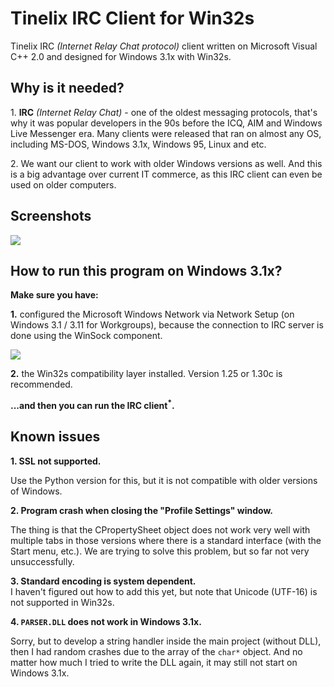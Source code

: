 <h1>Tinelix IRC Client for Win32s</h1>
Tinelix IRC <i>(Internet Relay Chat protocol)</i> client written on Microsoft Visual C++ 2.0 and designed for Windows 3.1x with Win32s.
<h2>Why is it needed?</h2>
1. <b>IRC</b> <i>(Internet Relay Chat)</i> - one of the oldest messaging protocols, that's why it was popular developers in the 90s before the ICQ, AIM and Windows Live Messenger era. Many clients were released that ran on almost any OS, including MS-DOS, Windows 3.1x, Windows 95, Linux and etc. <p><p>2. We want our client to work with older Windows versions as well. And this is a big advantage over current IT commerce, as this IRC client can even be used on older computers.
<h2>Screenshots</h2>
<img src="https://user-images.githubusercontent.com/76806170/134696539-1174cf08-5fad-47e5-a05e-efdbfb9115df.png"></img>
<h2>How to run this program on Windows 3.1x?</h2>
<b>Make sure you have:</b>
<p><p><b>1.</b> configured the Microsoft Windows Network via Network Setup (on Windows 3.1 / 3.11 for Workgroups), because the connection to IRC server is done using the WinSock component.
<p><img src="https://user-images.githubusercontent.com/76806170/134756327-ccf1dbea-7992-4168-9752-53ac4564ccaf.png"></img>
<p><b>2.</b> the Win32s compatibility layer installed. Version 1.25 or 1.30c is recommended.
<p><b>...and then you can run the IRC client<sup>*</sup>.</b>
<h2>Known issues</h2>
<b>1. SSL not supported.</b>
<p>Use the Python version for this, but it is not compatible with older versions of Windows.
<p><b>2. Program crash when closing the "Profile Settings" window.</b>
<p>The thing is that the CPropertySheet object does not work very well with multiple tabs in those versions where there is a standard interface (with the Start menu, etc.). We are trying to solve this problem, but so far not very unsuccessfully.
<p><b>3. Standard encoding is system dependent.</b>
<br>I haven't figured out how to add this yet, but note that Unicode (UTF-16) is not supported in Win32s.
<p><b>4. <code>PARSER.DLL</code> does not work in Windows 3.1x.</b>
<p>Sorry, but to develop a string handler inside the main project (without DLL), then I had random crashes due to the array of the <code>char*</code> object. And no matter how much I tried to write the DLL again, it may still not start on Windows 3.1x.
